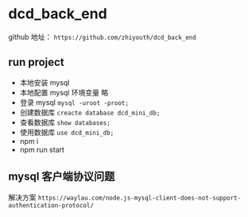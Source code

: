 # dcd_back_end

github 地址： `https://github.com/zhiyouth/dcd_back_end`

## run project

- 本地安装 mysql
- 本地配置 mysql 环境变量 略
- 登录 mysql `mysql -uroot -proot;`
- 创建数据库 `creacte database dcd_mini_db;`
- 查看数据库 `show databases;`
- 使用数据库 `use dcd_mini_db;`
- npm i
- npm run start

## mysql 客户端协议问题

解决方案 `https://waylau.com/node.js-mysql-client-does-not-support-authentication-protocol/`
